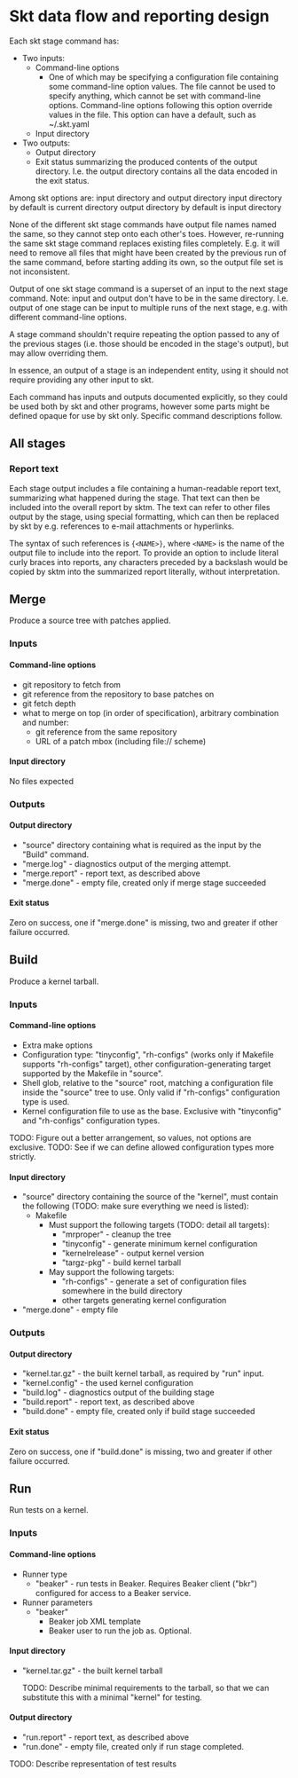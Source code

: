 Skt data flow and reporting design
==================================

Each skt stage command has:

* Two inputs:
    * Command-line options
        * One of which may be specifying a configuration file containing
          some command-line option values. The file cannot be used to
          specify anything, which cannot be set with command-line options.
          Command-line options following this option override values in
          the file. This option can have a default, such as ~/.skt.yaml
    * Input directory
* Two outputs:
    * Output directory
    * Exit status summarizing the produced contents of the output
      directory. I.e. the output directory contains all the data encoded
      in the exit status.

Among skt options are: input directory and output directory
input directory by default is current directory
output directory by default is input directory

None of the different skt stage commands have output file names named the
same, so they cannot step onto each other's toes. However, re-running the same
skt stage command replaces existing files completely. E.g. it will need to
remove all files that might have been created by the previous run of the same
command, before starting adding its own, so the output file set is not
inconsistent.

Output of one skt stage command is a superset of an input to the next stage
command. Note: input and output don't have to be in the same directory. I.e.
output of one stage can be input to multiple runs of the next stage, e.g. with
different command-line options.

A stage command shouldn't require repeating the option passed to any of the
previous stages (i.e. those should be encoded in the stage's output), but may
allow overriding them.

In essence, an output of a stage is an independent entity, using it should not
require providing any other input to skt.

Each command has inputs and outputs documented explicitly, so they could be
used both by skt and other programs, however some parts might be defined
opaque for use by skt only. Specific command descriptions follow.

All stages
----------

### Report text
Each stage output includes a file containing a human-readable report text,
summarizing what happened during the stage. That text can then be included
into the overall report by sktm. The text can refer to other files output by
the stage, using special formatting, which can then be replaced by skt by
e.g. references to e-mail attachments or hyperlinks.

The syntax of such references is `{<NAME>}`, where `<NAME>` is the name of the
output file to include into the report. To provide an option to include
literal curly braces into reports, any characters preceded by a backslash
would be copied by sktm into the summarized report literally, without
interpretation.

Merge
-----

Produce a source tree with patches applied.

### Inputs

#### Command-line options

* git repository to fetch from
* git reference from the repository to base patches on
* git fetch depth
* what to merge on top (in order of specification),
  arbitrary combination and number:
    * git reference from the same repository
    * URL of a patch mbox (including file:// scheme)

#### Input directory

No files expected

### Outputs

#### Output directory

* "source" directory containing what is required as the input by the
  "Build" command.
* "merge.log" - diagnostics output of the merging attempt.
* "merge.report" - report text, as described above
* "merge.done" - empty file, created only if merge stage succeeded

#### Exit status
Zero on success, one if "merge.done" is missing, two and greater if other
failure occurred.

Build
-----

Produce a kernel tarball.

### Inputs

#### Command-line options

* Extra make options
* Configuration type: "tinyconfig", "rh-configs" (works only if Makefile
  supports "rh-configs" target), other configuration-generating target
  supported by the Makefile in "source".
* Shell glob, relative to the "source" root, matching a configuration file
  inside the "source" tree to use. Only valid if "rh-configs"
  configuration type is used.
* Kernel configuration file to use as the base. Exclusive with
  "tinyconfig" and "rh-configs" configuration types.

TODO: Figure out a better arrangement, so values, not options are exclusive.
TODO: See if we can define allowed configuration types more strictly.

#### Input directory

* "source" directory containing the source of the "kernel", must contain
  the following (TODO: make sure everything we need is listed):
    * Makefile
        * Must support the following targets (TODO: detail all targets):
            * "mrproper" - cleanup the tree
            * "tinyconfig" - generate minimum kernel configuration
            * "kernelrelease" - output kernel version
            * "targz-pkg" - build kernel tarball
        * May support the following targets:
            * "rh-configs" - generate a set of configuration files
              somewhere in the build directory
            * other targets generating kernel configuration
* "merge.done" - empty file

### Outputs

#### Output directory

* "kernel.tar.gz" - the built kernel tarball, as required by "run" input.
* "kernel.config" - the used kernel configuration
* "build.log" - diagnostics output of the building stage
* "build.report" - report text, as described above
* "build.done" - empty file, created only if build stage succeeded

#### Exit status
Zero on success, one if "build.done" is missing, two and greater if other
failure occurred.

Run
---

Run tests on a kernel.

### Inputs

#### Command-line options

* Runner type
    * "beaker" - run tests in Beaker. Requires Beaker client ("bkr")
      configured for access to a Beaker service.
* Runner parameters
    * "beaker"
        * Beaker job XML template
        * Beaker user to run the job as. Optional.

#### Input directory

* "kernel.tar.gz" - the built kernel tarball

  TODO: Describe minimal requirements to the tarball, so that we can
  substitute this with a minimal "kernel" for testing.

#### Output directory

* "run.report" - report text, as described above
* "run.done" - empty file, created only if run stage completed.

TODO: Describe representation of test results
